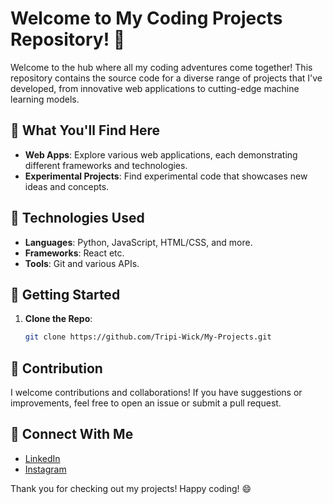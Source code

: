 # Welcome to My Coding Projects Repository! 🚀

Welcome to the hub where all my coding adventures come together! This repository contains the source code for a diverse range of projects that I've developed, from innovative web applications to cutting-edge machine learning models.

## 📂 What You'll Find Here
- **Web Apps**: Explore various web applications, each demonstrating different frameworks and technologies.
- **Experimental Projects**: Find experimental code that showcases new ideas and concepts.

## 🔧 Technologies Used
- **Languages**: Python, JavaScript, HTML/CSS, and more.
- **Frameworks**: React etc.
- **Tools**: Git and various APIs.

## 🚀 Getting Started
1. **Clone the Repo**: 
    ```bash
    git clone https://github.com/Tripi-Wick/My-Projects.git
    ```

## 📄 Contribution
I welcome contributions and collaborations! If you have suggestions or improvements, feel free to open an issue or submit a pull request.

## 🤝 Connect With Me
- [LinkedIn](www.linkedin.com/in/007-tripi-wick)
- [Instagram](https://www.instagram.com/tripi_wick/)

Thank you for checking out my projects! Happy coding! 😄
